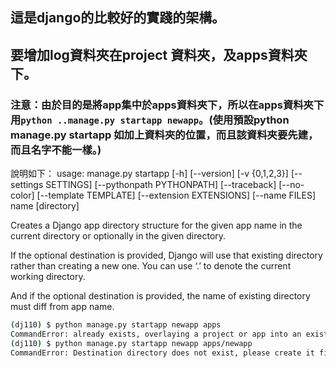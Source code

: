 ## 這是django的比較好的實踐的架構。
## 要增加log資料夾在project 資料夾，及apps資料夾下。
### 注意：由於目的是將app集中於apps資料夾下，所以在apps資料夾下用`python ..manage.py startapp newapp`。(使用預設python manage.py startapp 如加上資料夾的位置，而且該資料夾要先建，而且名字不能一樣。)


說明如下：
usage: manage.py startapp [-h] [--version] [-v {0,1,2,3}]
                          [--settings SETTINGS] [--pythonpath PYTHONPATH]
                          [--traceback] [--no-color] [--template TEMPLATE]
                          [--extension EXTENSIONS] [--name FILES]
                          name [directory]

Creates a Django app directory structure for the given app name in the current
directory or optionally in the given directory.

If the optional destination is provided, Django will use that existing directory rather than creating a new one. You can use ‘.’ to denote the current working directory.

And if the optional destination is provided, the name of existing directory must diff from app name.

```sh
(dj110) $ python manage.py startapp newapp apps
CommandError: already exists, overlaying a project or app into an existing directory won\'t replace conflicting files
(dj110) $ python manage.py startapp newapp apps/newapp
CommandError: Destination directory does not exist, please create it first.
```